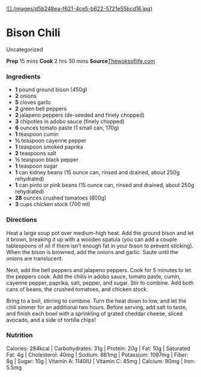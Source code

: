 ﻿

[![]./images/d5b248ea-f621-4ce5-b622-5721e55bcd16.jpg)](https://thewoksoflife.com/wp-content/uploads/2017/02/bison-chili-7-500x500.jpg)

#  Bison Chili

Uncategorized

 **Prep** 15 mins **Cook** 2 hrs 30 mins
**Source**[Thewoksoflife.com](https://thewoksoflife.com/wprm_print/28053)

###  Ingredients

  * **1** pound ground bison (450g)
  *  **2** onions
  *  **5** cloves garlic
  *  **2** green bell peppers
  *  **2** jalapeno peppers (de-seeded and finely chopped)
  *  **3** chipotles in adobo sauce (finely chopped)
  *  **6** ounces tomato paste (1 small can, 170g)
  *  **1** teaspoon cumin
  *  **½** teaspoon cayenne pepper
  *  **1** teaspoon smoked paprika
  *  **2** teaspoons salt
  *  **½** teaspoon black pepper
  *  **1** teaspoon sugar
  *  **1** can kidney beans (15 ounce can, rinsed and drained, about 250g rehydrated)
  *  **1** can pinto or pink beans (15 ounce can, rinsed and drained, about 250g rehydrated)
  *  **28** ounces crushed tomatoes (800g)
  *  **3** cups chicken stock (700 ml)

###  Directions

Heat a large soup pot over medium-high heat. Add the ground bison and let it
brown, breaking it up with a wooden spatula (you can add a couple tablespoons
of oil if there isn’t enough fat in your bison to prevent sticking). When the
bison is browned, add the onions and garlic. Saute until the onions are
translucent.

Next, add the bell peppers and jalapeno peppers. Cook for 5 minutes to let the
peppers cook. Add the chilis in adobo sauce, tomato paste, cumin, cayenne
pepper, paprika, salt, pepper, and sugar. Stir to combine. Add both cans of
beans, the crushed tomatoes, and chicken stock.

Bring to a boil, stirring to combine. Turn the heat down to low, and let the
chili simmer for an additional two hours. Before serving, add salt to taste,
and finish each bowl with a sprinkling of grated cheddar cheese, sliced
avocado, and a side of tortilla chips!

###  Nutrition

Calories: 284kcal | Carbohydrates: 31g | Protein: 20g | Fat: 10g | Saturated
Fat: 4g | Cholesterol: 40mg | Sodium: 861mg | Potassium: 1087mg | Fiber: 8g |
Sugar: 10g | Vitamin A: 1140IU | Vitamin C: 45mg | Calcium: 90mg | Iron: 5.5mg

